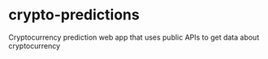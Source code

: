 # crypto-predictions
Cryptocurrency prediction web app that uses public APIs to get data about cryptocurrency
